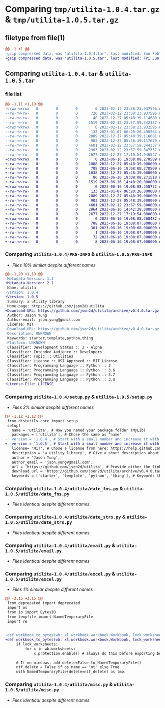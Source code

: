 # Comparing `tmp/utilita-1.0.4.tar.gz` & `tmp/utilita-1.0.5.tar.gz`

## filetype from file(1)

```diff
@@ -1 +1 @@
-gzip compressed data, was "utilita-1.0.4.tar", last modified: Sun Feb 12 23:58:23 2023, max compression
+gzip compressed data, was "utilita-1.0.5.tar", last modified: Fri Jun 16 19:08:08 2023, max compression
```

## Comparing `utilita-1.0.4.tar` & `utilita-1.0.5.tar`

### file list

```diff
@@ -1,11 +1,19 @@
-drwxrwxrwx   0        0        0        0 2023-02-12 23:58:23.937596 utilita-1.0.4/
--rw-rw-rw-   0        0        0      726 2023-02-12 23:58:23.937596 utilita-1.0.4/PKG-INFO
--rw-rw-rw-   0        0        0       40 2022-12-27 05:48:39.114680 utilita-1.0.4/setup.cfg
--rw-rw-rw-   0        0        0     1519 2023-02-12 23:57:59.342337 utilita-1.0.4/setup.py
-drwxrwxrwx   0        0        0        0 2023-02-12 23:58:23.932595 utilita-1.0.4/utilita/
--rw-rw-rw-   0        0        0      133 2023-01-07 06:20:26.490564 utilita-1.0.4/utilita/__init__.py
--rw-rw-rw-   0        0        0     2089 2022-12-27 05:48:39.116681 utilita-1.0.4/utilita/date_fns.py
--rw-rw-rw-   0        0        0      903 2022-12-27 05:48:39.117679 utilita-1.0.4/utilita/date_strs.py
--rw-rw-rw-   0        0        0     4601 2023-02-12 23:57:59.344337 utilita-1.0.4/utilita/email.py
--rw-rw-rw-   0        0        0     2963 2023-02-12 23:57:59.347337 utilita-1.0.4/utilita/excel.py
--rw-rw-rw-   0        0        0     2677 2022-12-27 17:19:54.946547 utilita-1.0.4/utilita/misc.py
+drwxrwxrwx   0        0        0        0 2023-06-16 19:08:08.270509 utilita-1.0.5/
+-rw-rw-rw-   0        0        0     1088 2022-12-27 05:48:39.000000 utilita-1.0.5/LICENSE
+-rw-rw-rw-   0        0        0      708 2023-06-16 19:08:08.270509 utilita-1.0.5/PKG-INFO
+-rw-rw-rw-   0        0        0     1038 2022-12-27 05:48:39.000000 utilita-1.0.5/README.md
+-rw-rw-rw-   0        0        0       86 2023-06-16 19:08:08.271518 utilita-1.0.5/setup.cfg
+-rw-rw-rw-   0        0        0     1519 2023-06-16 14:40:20.000000 utilita-1.0.5/setup.py
+drwxrwxrwx   0        0        0        0 2023-06-16 19:08:08.258772 utilita-1.0.5/utilita/
+-rw-rw-rw-   0        0        0      133 2023-01-07 06:20:26.000000 utilita-1.0.5/utilita/__init__.py
+-rw-rw-rw-   0        0        0     2089 2022-12-27 05:48:39.000000 utilita-1.0.5/utilita/date_fns.py
+-rw-rw-rw-   0        0        0      903 2022-12-27 05:48:39.000000 utilita-1.0.5/utilita/date_strs.py
+-rw-rw-rw-   0        0        0     4601 2023-02-12 23:57:59.000000 utilita-1.0.5/utilita/email.py
+-rw-rw-rw-   0        0        0     2964 2023-06-16 14:42:28.000000 utilita-1.0.5/utilita/excel.py
+-rw-rw-rw-   0        0        0     2677 2022-12-27 17:19:54.000000 utilita-1.0.5/utilita/misc.py
+drwxrwxrwx   0        0        0        0 2023-06-16 19:08:08.268482 utilita-1.0.5/utilita.egg-info/
+-rw-rw-rw-   0        0        0      708 2023-06-16 19:08:07.000000 utilita-1.0.5/utilita.egg-info/PKG-INFO
+-rw-rw-rw-   0        0        0      301 2023-06-16 19:08:08.000000 utilita-1.0.5/utilita.egg-info/SOURCES.txt
+-rw-rw-rw-   0        0        0        1 2023-06-16 19:08:07.000000 utilita-1.0.5/utilita.egg-info/dependency_links.txt
+-rw-rw-rw-   0        0        0       72 2023-06-16 19:08:07.000000 utilita-1.0.5/utilita.egg-info/requires.txt
+-rw-rw-rw-   0        0        0        8 2023-06-16 19:08:07.000000 utilita-1.0.5/utilita.egg-info/top_level.txt
```

### Comparing `utilita-1.0.4/PKG-INFO` & `utilita-1.0.5/PKG-INFO`

 * *Files 10% similar despite different names*

```diff
@@ -1,20 +1,19 @@
-Metadata-Version: 1.1
+Metadata-Version: 2.1
 Name: utilita
-Version: 1.0.4
+Version: 1.0.5
 Summary: a utility library
 Home-page: https://github.com/json2d/utilita
+Download-URL: https://github.com/json2d/utilita/archive/v0.4.0.tar.gz
 Author: Jason Yung
 Author-email: json.yung@gmail.com
 License: MIT
-Download-URL: https://github.com/json2d/utilita/archive/v0.4.0.tar.gz
-Description: UNKNOWN
 Keywords: starter,template,python,thing
-Platform: UNKNOWN
 Classifier: Development Status :: 3 - Alpha
 Classifier: Intended Audience :: Developers
 Classifier: Topic :: Utilities
 Classifier: License :: OSI Approved :: MIT License
 Classifier: Programming Language :: Python :: 3
 Classifier: Programming Language :: Python :: 3.6
 Classifier: Programming Language :: Python :: 3.7
 Classifier: Programming Language :: Python :: 3.8
+License-File: LICENSE
```

### Comparing `utilita-1.0.4/setup.py` & `utilita-1.0.5/setup.py`

 * *Files 2% similar despite different names*

```diff
@@ -1,12 +1,12 @@
 from distutils.core import setup
 setup(
   name = 'utilita', # How you named your package folder (MyLib)
   packages = ['utilita'], # Chose the same as "name"
-  version = '1.0.4', # Start with a small number and increase it with every change you make
+  version = '1.0.5', # Start with a small number and increase it with every change you make
   license= 'MIT', # Chose a license from here: https://help.github.com/articles/licensing-a-repository
   description = 'a utility library', # Give a short description about your library
   author = 'Jason Yung',
   author_email = 'json.yung@gmail.com',
   url = 'https://github.com/json2d/utilita', # Provide either the link to your github or to your website
   download_url = 'https://github.com/json2d/utilita/archive/v0.4.0.tar.gz',
   keywords = ['starter', 'template', 'python', 'thing'], # Keywords that define your package best
```

### Comparing `utilita-1.0.4/utilita/date_fns.py` & `utilita-1.0.5/utilita/date_fns.py`

 * *Files identical despite different names*

### Comparing `utilita-1.0.4/utilita/date_strs.py` & `utilita-1.0.5/utilita/date_strs.py`

 * *Files identical despite different names*

### Comparing `utilita-1.0.4/utilita/email.py` & `utilita-1.0.5/utilita/email.py`

 * *Files identical despite different names*

### Comparing `utilita-1.0.4/utilita/excel.py` & `utilita-1.0.5/utilita/excel.py`

 * *Files 1% similar despite different names*

```diff
@@ -3,15 +3,15 @@
 from deprecated import deprecated
 import os
 from io import BytesIO
 from tempfile import NamedTemporaryFile
 import re
 
 
-def workbook_to_bytes(wb: xl.workbook.workbook.Workbook, lock_worksheets=True):
+def workbook_to_bytes(wb: xl.workbook.workbook.Workbook, lock_worksheets=False):
     if lock_worksheets:
         for x in wb.worksheets:
             x.protection.enable() # always do this before exporting because they automatically become unprotected somehow
 
     # If on windows, add delete=False to NamedTemporaryFile()
     ntf_delete = False if os.name == 'nt' else True
     with NamedTemporaryFile(delete=ntf_delete) as tmp:
```

### Comparing `utilita-1.0.4/utilita/misc.py` & `utilita-1.0.5/utilita/misc.py`

 * *Files identical despite different names*

